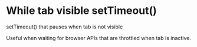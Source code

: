 # While tab visible setTimeout()
setTimeout() that pauses when tab is not visible

Useful when waiting for browser APIs that are throttled when tab is inactive.
